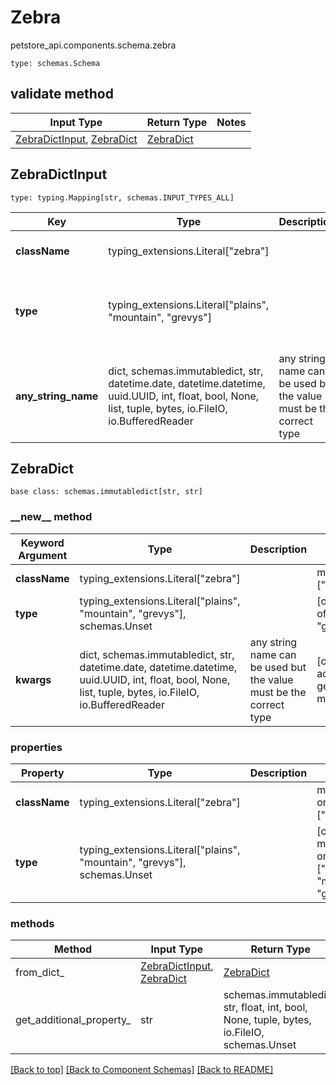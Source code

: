 # Zebra
petstore_api.components.schema.zebra
```
type: schemas.Schema
```

## validate method
Input Type | Return Type | Notes
------------ | ------------- | -------------
[ZebraDictInput](#zebradictinput), [ZebraDict](#zebradict) | [ZebraDict](#zebradict) |

## ZebraDictInput
```
type: typing.Mapping[str, schemas.INPUT_TYPES_ALL]
```
Key | Type |  Description | Notes
------------ | ------------- | ------------- | -------------
**className** | typing_extensions.Literal["zebra"] |  | must be one of ["zebra"]
**type** | typing_extensions.Literal["plains", "mountain", "grevys"] |  | [optional] must be one of ["plains", "mountain", "grevys"]
**any_string_name** | dict, schemas.immutabledict, str, datetime.date, datetime.datetime, uuid.UUID, int, float, bool, None, list, tuple, bytes, io.FileIO, io.BufferedReader | any string name can be used but the value must be the correct type | [optional]

## ZebraDict
```
base class: schemas.immutabledict[str, str]

```
### &lowbar;&lowbar;new&lowbar;&lowbar; method
Keyword Argument | Type | Description | Notes
---------------- | ---- | ----------- | -----
**className** | typing_extensions.Literal["zebra"] |  | must be one of ["zebra"]
**type** | typing_extensions.Literal["plains", "mountain", "grevys"], schemas.Unset |  | [optional] must be one of ["plains", "mountain", "grevys"]
**kwargs** | dict, schemas.immutabledict, str, datetime.date, datetime.datetime, uuid.UUID, int, float, bool, None, list, tuple, bytes, io.FileIO, io.BufferedReader | any string name can be used but the value must be the correct type | [optional] typed value is accessed with the get_additional_property_ method

### properties
Property | Type | Description | Notes
-------- | ---- | ----------- | -----
**className** | typing_extensions.Literal["zebra"] |  | must be one of ["zebra"]
**type** | typing_extensions.Literal["plains", "mountain", "grevys"], schemas.Unset |  | [optional] must be one of ["plains", "mountain", "grevys"]

### methods
Method | Input Type | Return Type | Notes
------ | ---------- | ----------- | ------
from_dict_ | [ZebraDictInput](#zebradictinput), [ZebraDict](#zebradict) | [ZebraDict](#zebradict) | a constructor
get_additional_property_ | str | schemas.immutabledict, str, float, int, bool, None, tuple, bytes, io.FileIO, schemas.Unset | provides type safety for additional properties

[[Back to top]](#top) [[Back to Component Schemas]](../../../README.md#Component-Schemas) [[Back to README]](../../../README.md)
